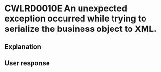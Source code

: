 # CWLRD0010E An unexpected exception occurred while trying to serialize the business object to XML.

## Explanation

## User response